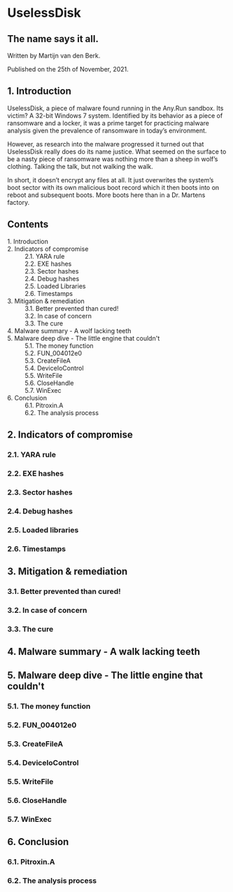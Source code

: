 # UselessDisk
## The name says it all.

Written by Martijn van den Berk.

Published on the 25th of November, 2021.

## 1. Introduction
UselessDisk, a piece of malware found running in the Any.Run sandbox. Its victim? A 32-bit Windows 7 system. Identified by its behavior as a piece of ransomware and a locker, it was a prime target for practicing malware analysis given the prevalence of ransomware in today’s environment.

However, as research into the malware progressed it turned out that UselessDisk really does do its name justice. What seemed on the surface to be a nasty piece of ransomware was nothing more than a sheep in wolf’s clothing. Talking the talk, but not walking the walk.

In short, it doesn’t encrypt any files at all. It just overwrites the system’s boot sector with its own malicious boot record which it then boots into on reboot and subsequent boots. More boots here than in a Dr. Martens factory.

## Contents

<dl>
<dt>1. Introduction</dt>
<dt>2. Indicators of compromise</dt>
<dd>2.1. YARA rule</dd>
<dd>2.2. EXE hashes</dd>
<dd>2.3. Sector hashes</dd>
<dd>2.4. Debug hashes</dd>
<dd>2.5. Loaded Libraries</dd>
<dd>2.6. Timestamps</dd>
<dt>3. Mitigation & remediation</dt>
<dd>3.1. Better prevented than cured!</dd>
<dd>3.2. In case of concern</dd>
<dd>3.3. The cure</dd>
<dt>4. Malware summary - A wolf lacking teeth</dt>
<dt>5. Malware deep dive - The little engine that couldn't</dt>
<dd>5.1. The money function</dd>
<dd>5.2. FUN_004012e0</dd>
<dd>5.3. CreateFileA</dd>
<dd>5.4. DeviceIoControl</dd>
<dd>5.5. WriteFile</dd>
<dd>5.6. CloseHandle</dd>
<dd>5.7. WinExec</dd>
<dt>6. Conclusion</dt>
<dd>6.1. Pitroxin.A</dd>
<dd>6.2. The analysis process</dd>
</dl>

## 2. Indicators of compromise

### 2.1. YARA rule

### 2.2. EXE hashes

### 2.3. Sector hashes

### 2.4. Debug hashes

### 2.5. Loaded libraries

### 2.6. Timestamps

## 3. Mitigation & remediation

### 3.1. Better prevented than cured!

### 3.2. In case of concern

### 3.3. The cure

## 4. Malware summary - A walk lacking teeth

## 5. Malware deep dive - The little engine that couldn't

### 5.1. The money function

### 5.2. FUN_004012e0

### 5.3. CreateFileA

### 5.4. DeviceIoControl

### 5.5. WriteFile

### 5.6. CloseHandle

### 5.7. WinExec

## 6. Conclusion

### 6.1. Pitroxin.A

### 6.2. The analysis process